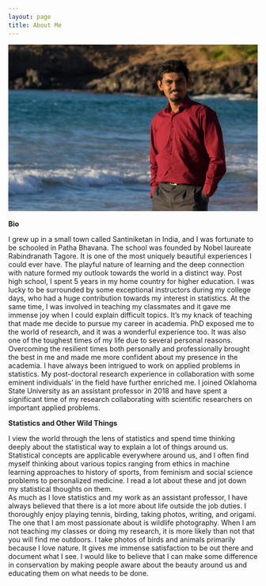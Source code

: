 ```yaml
---
layout: page
title: About Me
---
```


![biophoto](img/1K1A0454_a.jpg)

**Bio**

I grew up in a small town called Santiniketan in India, and I was fortunate to be schooled in Patha Bhavana. The school was founded by Nobel laureate Rabindranath Tagore. It is one of the most uniquely beautiful experiences I could ever have. The playful nature of learning and the deep connection with nature formed my outlook towards the world in a distinct way. Post high school, I spent 5 years in my home country for higher education. I was lucky to be surrounded by some exceptional instructors during my college days, who had a huge contribution towards my interest in statistics. At the same time, I was involved in teaching my classmates and it gave me immense joy when I could explain difficult topics. It’s my knack of teaching that made me decide to pursue my career in academia.
PhD exposed me to the world of research, and it was a wonderful experience too. It was also one of the toughest times of my life due to several personal reasons. Overcoming the resilient times both personally and professionally brought the best in me and made me more confident about my presence in the academia. I have always been intrigued to work on applied problems in statistics. My post-doctoral research experience in collaboration with some eminent individuals’ in the field have further enriched me. I joined Oklahoma State University as an assistant professor in 2018 and have spent a significant time of my research collaborating with scientific researchers on important applied problems.


**Statistics and Other Wild Things**

I view the world through the lens of statistics and spend time thinking deeply about the statistical way to explain a lot of things around us. Statistical concepts are applicable everywhere around us,  and I often find myself thinking about various topics ranging from ethics in machine learning approaches to history of sports, from feminism and social science problems to personalized medicine. I read a lot about these and jot down my statistical thoughts on them.  
As much as I love statistics and my work as an assistant professor, I have always believed that there is a lot more about life outside the job duties. I thoroughly enjoy playing tennis, birding, taking photos, writing, and origami. The one that I am most passionate about is wildlife photography. When I am not teaching my classes or doing my research, it is more likely than not that you will find me outdoors. I take photos of birds and animals primarily because I love nature. It gives me immense satisfaction to be out there and document what I see. I would like to believe that I can make some difference in conservation by making people aware about the beauty around us and educating them on what needs to be done. 




